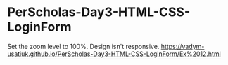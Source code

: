 # PerScholas-Day3-HTML-CSS-LoginForm

Set the zoom level to 100%. Design isn't responsive.
https://vadym-usatiuk.github.io/PerScholas-Day3-HTML-CSS-LoginForm/Ex%2012.html
